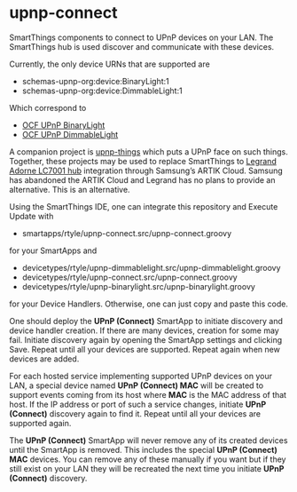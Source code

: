 # upnp-connect
SmartThings components to connect to UPnP devices on your LAN.
The SmartThings hub is used discover and communicate with these devices.

Currently, the only device URNs that are supported are

* schemas-upnp-org:device:BinaryLight:1
* schemas-upnp-org:device:DimmableLight:1

Which correspond to
* [OCF UPnP BinaryLight](http://upnp.org/specs/ha/UPnP-ha-BinaryLight-v1-Device.pdf)
* [OCF UPnP DimmableLight](http://upnp.org/specs/ha/UPnP-ha-DimmableLight-v1-Device.pdf)

A companion project is [upnp-things](https://www.github.com/rtyle/upnp-things) which puts a UPnP face on such things. Together, these projects may be used to replace SmartThings to [Legrand Adorne LC7001 hub](https://www.legrand.us/adorne/products/wireless-whole-house-lighting-controls/lc7001.aspx) integration through Samsung’s ARTIK Cloud. Samsung has abandoned the ARTIK Cloud and Legrand has no plans to provide an alternative. This is an alternative.

Using the SmartThings IDE, one can integrate this repository and Execute Update with

* smartapps/rtyle/upnp-connect.src/upnp-connect.groovy

for your SmartApps and

* devicetypes/rtyle/upnp-dimmablelight.src/upnp-dimmablelight.groovy
* devicetypes/rtyle/upnp-connect.src/upnp-connect.groovy
* devicetypes/rtyle/upnp-binarylight.src/upnp-binarylight.groovy

for your Device Handlers. Otherwise, one can just copy and paste this code.

One should deploy the **UPnP (Connect)** SmartApp to initiate discovery and device handler creation.
If there are many devices, creation for some may fail.
Initiate discovery again by opening the SmartApp settings and clicking Save.
Repeat until all your devices are supported.
Repeat again when new devices are added.

For each hosted service implementing supported UPnP devices on your LAN,
a special device named **UPnP (Connect) MAC** will be created to support events coming from its host
where **MAC** is the MAC address of that host.
If the IP address or port of such a service changes,
initiate **UPnP (Connect)** discovery again to find it.
Repeat until all your devices are supported again.
  
The **UPnP (Connect)** SmartApp will never remove any of its created devices until the SmartApp is removed.
This includes the special **UPnP (Connect) MAC** devices.
You can remove any of these manually if you want
but if they still exist on your LAN they will be recreated the next time you initiate **UPnP (Connect)** discovery.
